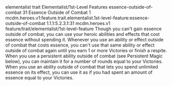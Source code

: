 <ability>
  <metadata>
    <class>elementalist</class>
    <feature_type>trait</feature_type>
    <file_dpath>Elementalist/1st-Level Features</file_dpath>
    <item_id>essence-outside-of-combat</item_id>
    <item_index>31</item_index>
    <item_name>Essence Outside of Combat</item_name>
    <level>1</level>
    <scc>mcdm.heroes.v1:feature.trait.elementalist.1st-level-feature:essence-outside-of-combat</scc>
    <scdc>1.1.1:5.2.3.1:31</scdc>
    <source>mcdm.heroes.v1</source>
    <type>feature/trait/elementalist/1st-level-feature</type>
  </metadata>
  <effects>
    <effect type="mundane">Though you can&apos;t gain essence outside of combat, you can use your heroic abilities and effects that cost essence without spending it. Whenever you use an ability or effect outside of combat that costs essence, you can&apos;t use that same ability or effect outside of combat again until you earn 1 or more Victories or finish a respite.
When you use a persistent ability outside of combat (see Persistent Magic below), you can maintain it for a number of rounds equal to your Victories.
When you use an ability outside of combat that lets you spend unlimited essence on its effect, you can use it as if you had spent an amount of essence equal to your Victories.</effect>
  </effects>
</ability>
